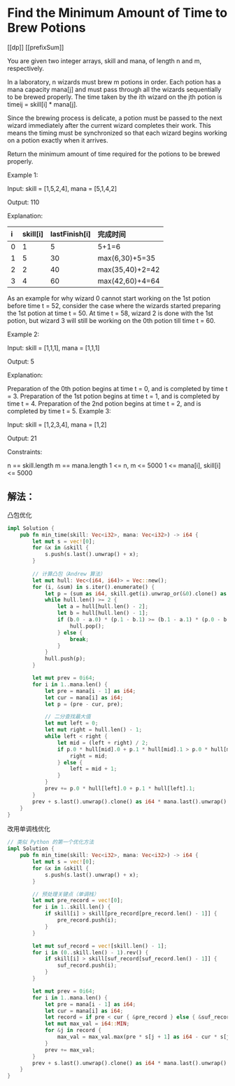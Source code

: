 # Find the Minimum Amount of Time to Brew Potions

[[dp]] [[prefixSum]]

You are given two integer arrays, skill and mana, of length n and m, respectively.

In a laboratory, n wizards must brew m potions in order. Each potion has a mana capacity mana[j] and must pass through all the wizards sequentially to be brewed properly. The time taken by the ith wizard on the jth potion is timeij = skill[i] * mana[j].

Since the brewing process is delicate, a potion must be passed to the next wizard immediately after the current wizard completes their work. This means the timing must be synchronized so that each wizard begins working on a potion exactly when it arrives. ​

Return the minimum amount of time required for the potions to be brewed properly.

 

Example 1:

Input: skill = [1,5,2,4], mana = [5,1,4,2]

Output: 110

Explanation:

| i   | skill[i] | lastFinish[i] | 完成时间        |
| :-- | :------- | :------------ | :-------------- |
| 0   | 1        | 5             | 5+1=6           |
| 1   | 5        | 30            | max(6,30)+5=35  |
| 2   | 2        | 40            | max(35,40)+2=42 |
| 3   | 4        | 60            | max(42,60)+4=64 |

As an example for why wizard 0 cannot start working on the 1st potion before time t = 52, consider the case where the wizards started preparing the 1st potion at time t = 50. At time t = 58, wizard 2 is done with the 1st potion, but wizard 3 will still be working on the 0th potion till time t = 60.

Example 2:

Input: skill = [1,1,1], mana = [1,1,1]

Output: 5

Explanation:

Preparation of the 0th potion begins at time t = 0, and is completed by time t = 3.
Preparation of the 1st potion begins at time t = 1, and is completed by time t = 4.
Preparation of the 2nd potion begins at time t = 2, and is completed by time t = 5.
Example 3:

Input: skill = [1,2,3,4], mana = [1,2]

Output: 21

 

Constraints:

n == skill.length
m == mana.length
1 <= n, m <= 5000
1 <= mana[i], skill[i] <= 5000
 
## 解法：

凸包优化​

```rust
impl Solution {
    pub fn min_time(skill: Vec<i32>, mana: Vec<i32>) -> i64 {
        let mut s = vec![0];
        for &x in &skill {
            s.push(s.last().unwrap() + x);
        }
        
        // 计算凸包（Andrew 算法）
        let mut hull: Vec<(i64, i64)> = Vec::new();
        for (i, &sum) in s.iter().enumerate() {
            let p = (sum as i64, skill.get(i).unwrap_or(&0).clone() as i64);
            while hull.len() >= 2 {
                let a = hull[hull.len() - 2];
                let b = hull[hull.len() - 1];
                if (b.0 - a.0) * (p.1 - b.1) >= (b.1 - a.1) * (p.0 - b.0) {
                    hull.pop();
                } else {
                    break;
                }
            }
            hull.push(p);
        }

        let mut prev = 0i64;
        for i in 1..mana.len() {
            let pre = mana[i - 1] as i64;
            let cur = mana[i] as i64;
            let p = (pre - cur, pre);

            // 二分查找最大值
            let mut left = 0;
            let mut right = hull.len() - 1;
            while left < right {
                let mid = (left + right) / 2;
                if p.0 * hull[mid].0 + p.1 * hull[mid].1 > p.0 * hull[mid + 1].0 + p.1 * hull[mid + 1].1 {
                    right = mid;
                } else {
                    left = mid + 1;
                }
            }
            prev += p.0 * hull[left].0 + p.1 * hull[left].1;
        }
        prev + s.last().unwrap().clone() as i64 * mana.last().unwrap().clone() as i64
    }
}
```

改用单调栈优化​​

```rust
// 类似 Python 的第一个优化方法
impl Solution {
    pub fn min_time(skill: Vec<i32>, mana: Vec<i32>) -> i64 {
        let mut s = vec![0];
        for &x in &skill {
            s.push(s.last().unwrap() + x);
        }

        // 预处理关键点（单调栈）
        let mut pre_record = vec![0];
        for i in 1..skill.len() {
            if skill[i] > skill[pre_record[pre_record.len() - 1]] {
                pre_record.push(i);
            }
        }

        let mut suf_record = vec![skill.len() - 1];
        for i in (0..skill.len() - 1).rev() {
            if skill[i] > skill[suf_record[suf_record.len() - 1]] {
                suf_record.push(i);
            }
        }

        let mut prev = 0i64;
        for i in 1..mana.len() {
            let pre = mana[i - 1] as i64;
            let cur = mana[i] as i64;
            let record = if pre < cur { &pre_record } else { &suf_record };
            let mut max_val = i64::MIN;
            for &j in record {
                max_val = max_val.max(pre * s[j + 1] as i64 - cur * s[j] as i64);
            }
            prev += max_val;
        }
        prev + s.last().unwrap().clone() as i64 * mana.last().unwrap().clone() as i64
    }
}
```
